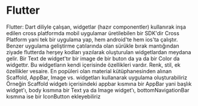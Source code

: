 # Flutter

Flutter: Dart diliyle çalışan, widgetlar (hazır componentler) kullanırak inşa edilen cross platformda mobil uygulamar üretilebilen bir SDK'dir
Cross Platform yani tek bir uygulama yap, hem android'te hem ios'ta çalıştır.
Benzer uygulama geliştirme çatılarında olan sürükle bırak mantığından ziyade flutterda herşey kodları yazılarak oluşturulan widgetlardan meydana gelir.
Bir Text de widget'tır bir image de bir buton da ya da bir Color da widgettır.
Bu widgetların kendi içerisinde özellikleri vardır. Renk, stil, ek özellikler vesaire.
En popüleri olan material kütüphanesinden alınan Scaffold, AppBar, Image vs. widgetları kullanarak uygulama oluşturabiliriz
Örneğin Scaffold widgetı içerisindeki appbar kısmına bir AppBar yani başlık widget'ı, body kısmına bir Text ya da Image widget'ı, bottomNavigationBar kısmına ise bir IconButton ekleyebiliriz

